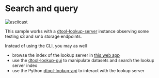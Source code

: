 # Search and query

[![asciicast](https://asciinema.org/a/cwNJ4AwUkYQZ7xUPWDHDZYrfw.svg)](https://asciinema.org/a/cwNJ4AwUkYQZ7xUPWDHDZYrfw)

This sample works with a [dtool-lookup-server](https://github.com/jic-dtool/dtool-lookup-server) instance observing some testing s3 and smb storage endpoints.

Instead of using the CLI, you may as well

* browse the index of the lookup server in [this web app](https://524f42e1-c114-4c55-a2c4-63ef79d07e07.fr.bw-cloud-instance.org)
* use the [dtool-lookup-gui](https://github.com/livMatS/dtool-lookup-gui) to manipulate datasets and search the lookup server index
* use the Python [dtool-lookup-api](https://github.com/livmats/dtool-lookup-api) to interact with the lookup server
